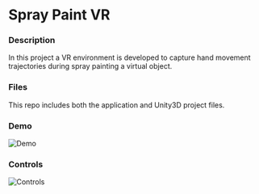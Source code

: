 # Spray Paint VR
### Description
In this project a VR environment is developed to capture hand movement trajectories during spray painting a virtual object.

### Files
This repo includes both the application and Unity3D project files.

### Demo
![Demo](shortDemoG.gif)

### Controls
![Controls](VRcontrols.png)
